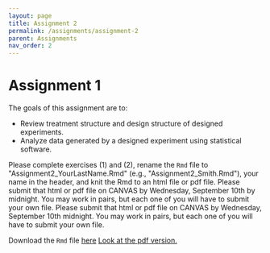 ```yaml
---
layout: page
title: Assignment 2
permalink: /assignments/assignment-2
parent: Assignments
nav_order: 2
---
```

  
# Assignment 1  
  
The goals of this assignment are to: 

- Review treatment structure and design structure of designed experiments.  
- Analyze data generated by a designed experiment using statistical software. 

Please complete exercises (1) and (2), rename the `Rmd` file to "Assignment2_YourLastName.Rmd" (e.g., "Assignment2_Smith.Rmd"), your name in the header, and knit the Rmd to an html file or pdf file. Please submit that html or pdf file on CANVAS by Wednesday, September 10th by midnight. You may work in pairs, but each one of you will have to submit your own file. 
Please submit that html or pdf file on CANVAS by Wednesday, September 10th midnight. 
You may work in pairs, but each one of you will have to submit your own file. 

Download the `Rmd` file [here](https://stat870.github.io/fall2025/assignments/Assignment2_YourLastName.Rmd)
[Look at the pdf version.](https://stat870.github.io/fall2025/assignments/Assignment2_YourLastName.pdf)

